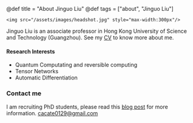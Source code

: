 @def title = "About Jinguo Liu"
@def tags = ["about", "Jinguo Liu"]

~~~
<img src="/assets/images/headshot.jpg" style="max-width:300px"/>
~~~
Jinguo Liu is an associate professor in Hong Kong University of Science and Technology (Guangzhou).
See my [CV](https://github.com/GiggleLiu/CV/raw/master/cv.pdf) to know more about me.

#### Research Interests
* Quantum Computating and reversible computing
* Tensor Networks
* Automatic Differentiation

### Contact me

I am recruiting PhD students, please read this [blog post](https://zhuanlan.zhihu.com/p/566530117) for more information.
[cacate0129@gmail.com](mailto:cacate0129@gmail.com)
